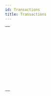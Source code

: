 ```yaml
---
id: Transactions
title: Transactions
---
```



||
|---|
|[<!-- INCLUDE #_command_.Active transaction.Syntax -->](../../commands-legacy/active-transaction.md)<br/>|
|[<!-- INCLUDE #_command_.CANCEL TRANSACTION.Syntax -->](../../commands-legacy/cancel-transaction.md)<br/>|
|[<!-- INCLUDE #_command_.In transaction.Syntax -->](../../commands-legacy/in-transaction.md)<br/>|
|[<!-- INCLUDE #_command_.RESUME TRANSACTION.Syntax -->](../../commands-legacy/resume-transaction.md)<br/>|
|[<!-- INCLUDE #_command_.START TRANSACTION.Syntax -->](../../commands-legacy/start-transaction.md)<br/>|
|[<!-- INCLUDE #_command_.SUSPEND TRANSACTION.Syntax -->](../../commands-legacy/suspend-transaction.md)<br/>|
|[<!-- INCLUDE #_command_.Transaction level.Syntax -->](../../commands-legacy/transaction-level.md)<br/>|
|[<!-- INCLUDE #_command_.VALIDATE TRANSACTION.Syntax -->](../../commands-legacy/validate-transaction.md)<br/>|

